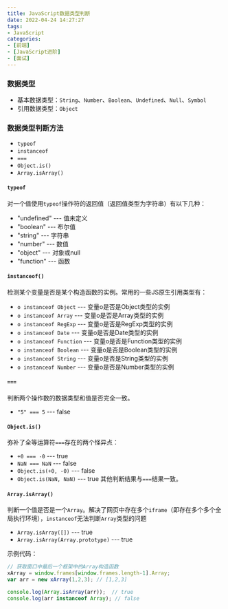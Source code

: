 ```yaml
---
title: JavaScript数据类型判断
date: 2022-04-24 14:27:27
tags:
- JavaScript
categories:
- [前端]
- [JavaScript进阶]
- [面试]
---
```


### 数据类型
- 基本数据类型：`String`、`Number`、`Boolean`、`Undefined`、`Null`、`Symbol`
- 引用数据类型：`Object`

### 数据类型判断方法
- `typeof`
- `instanceof`
- `===`
- `Object.is()`
- `Array.isArray()`

#### `typeof`
对一个值使用`typeof`操作符的返回值（返回值类型为字符串）有以下几种：
- "undefined" --- 值未定义
- "boolean"   --- 布尔值
- "string"    --- 字符串
- "number"    --- 数值
- "object"    --- 对象或null
- "function"  --- 函数

#### `instanceof()`
检测某个变量是否是某个构造函数的实例。常用的一些JS原生引用类型有：
- `o instanceof Object` --- 变量o是否是Object类型的实例
- `o instanceof Array`  --- 变量o是否是Array类型的实例
- `o instanceof RegExp` --- 变量o是否是RegExp类型的实例
- `o instanceof Date`   --- 变量o是否是Date类型的实例
- `o instanceof Function` --- 变量o是否是Function类型的实例
- `o instanceof Boolean` --- 变量o是否是Boolean类型的实例
- `o instanceof String` --- 变量o是否是String类型的实例
- `o instanceof Number` --- 变量o是否是Number类型的实例


#### `===`
判断两个操作数的数据类型和值是否完全一致。
- `"5" === 5` --- false

#### `Object.is()`
弥补了全等运算符`===`存在的两个怪异点：
- `+0 === -0` --- true
- `NaN === NaN` --- false
- `Object.is(+0, -0)` ---  false
- `Object.is(NaN, NaN)` --- true
其他判断结果与`===`结果一致。

#### `Array.isArray()`
判断一个值是否是一个`Array`。解决了网页中存在多个`iframe`（即存在多个多个全局执行环境），`instanceof`无法判断`Array`类型的问题
- `Array.isArray([])` ---  true
- `Array.isArray(Array.prototype)` --- true

示例代码：
```js
// 获取窗口中最后一个框架中的Array构造函数
xArray = window.frames[window.frames.length-1].Array;
var arr = new xArray(1,2,3); // [1,2,3]

console.log(Array.isArray(arr));  // true
console.log(arr instanceof Array); // false
```